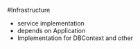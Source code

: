 #Infrastructure
- service implementation
- depends on Application 
- Implementation for DBContext and other



